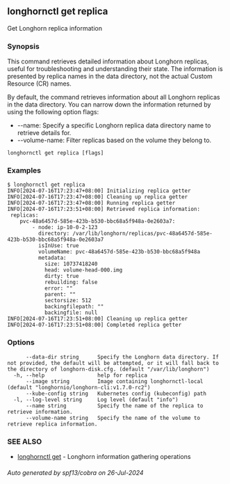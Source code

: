 ## longhornctl get replica

Get Longhorn replica information

### Synopsis

This command retrieves detailed information about Longhorn replicas, useful for troubleshooting and understanding their state.
The information is presented by replica names in the data directory, not the actual Custom Resource (CR) names.

By default, the command retrieves information about all Longhorn replicas in the data directory.
You can narrow down the information returned by using the following option flags:
- --name: Specify a specific Longhorn replica data directory name to retrieve details for.
- --volume-name: Filter replicas based on the volume they belong to.

```
longhornctl get replica [flags]
```

### Examples

```
$ longhornctl get replica
INFO[2024-07-16T17:23:47+08:00] Initializing replica getter
INFO[2024-07-16T17:23:47+08:00] Cleaning up replica getter
INFO[2024-07-16T17:23:47+08:00] Running replica getter
INFO[2024-07-16T17:23:51+08:00] Retrieved replica information:
 replicas:
    pvc-48a6457d-585e-423b-b530-bbc68a5f948a-0e2603a7:
        - node: ip-10-0-2-123
          directory: /var/lib/longhorn/replicas/pvc-48a6457d-585e-423b-b530-bbc68a5f948a-0e2603a7
          isInUse: true
          volumeName: pvc-48a6457d-585e-423b-b530-bbc68a5f948a
          metadata:
            size: 10737418240
            head: volume-head-000.img
            dirty: true
            rebuilding: false
            error: ""
            parent: ""
            sectorsize: 512
            backingfilepath: ""
            backingfile: null
INFO[2024-07-16T17:23:51+08:00] Cleaning up replica getter
INFO[2024-07-16T17:23:51+08:00] Completed replica getter
```

### Options

```
      --data-dir string      Specify the Longhorn data directory. If not provided, the default will be attempted, or it will fall back to the directory of longhorn-disk.cfg. (default "/var/lib/longhorn")
  -h, --help                 help for replica
      --image string         Image containing longhornctl-local (default "longhornio/longhorn-cli:v1.7.0-rc2")
      --kube-config string   Kubernetes config (kubeconfig) path
  -l, --log-level string     Log level (default "info")
      --name string          Specify the name of the replica to retrieve information.
      --volume-name string   Specify the name of the volume to retrieve replica information.
```

### SEE ALSO

* [longhornctl get](longhornctl_get.md)	 - Longhorn information gathering operations

###### Auto generated by spf13/cobra on 26-Jul-2024
